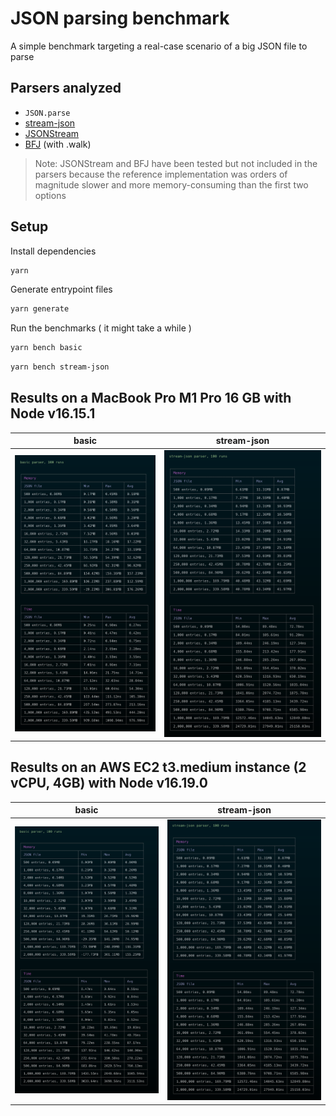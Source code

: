 # JSON parsing benchmark

A simple benchmark targeting a real-case scenario of a big JSON file to parse

## Parsers analyzed

- `JSON.parse`
- [stream-json](https://www.npmjs.com/package/stream-json)
- [JSONStream](https://www.npmjs.com/package/JSONStream)
- [BFJ](https://www.npmjs.com/package/bfj) (with .walk)

> Note: JSONStream and BFJ have been tested but not included in the parsers because the reference implementation was orders of magnitude slower and more memory-consuming than the first two options

## Setup

Install dependencies
```bash
yarn
```

Generate entrypoint files
```bash
yarn generate
```

Run the benchmarks ( it might take a while )
```bash
yarn bench basic
```
```bash
yarn bench stream-json
```

## Results on a MacBook Pro M1 Pro 16 GB with Node v16.15.1

| basic | stream-json |
|----|----|
| <img src="./screenshots/mac-basic.png" width="500"> |  <img src="./screenshots/mac-stream-json.png" width="535"> |


## Results on an AWS EC2 t3.medium instance (2 vCPU, 4GB) with Node v16.19.0

| basic | stream-json |
|----|----|
| <img src="./screenshots/ec2-basic.png" width="525"> |  <img src="./screenshots/ec2-stream-json.png" width="535"> |